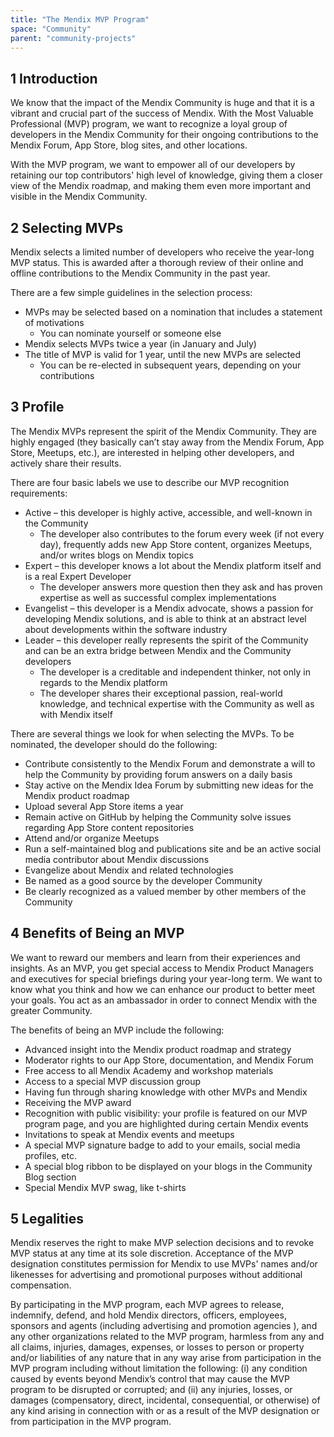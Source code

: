 ```yaml
---
title: "The Mendix MVP Program"
space: "Community"
parent: "community-projects"
---
```


## 1 Introduction

We know that the impact of the Mendix Community is huge and that it is a vibrant and crucial part of the success of Mendix. With the Most Valuable Professional (MVP) program, we want to recognize a loyal group of developers in the Mendix Community for their ongoing contributions to the Mendix Forum, App Store, blog sites, and other locations.

With the MVP program, we want to empower all of our developers by retaining our top contributors' high level of knowledge, giving them a closer view of the Mendix roadmap, and making them even more important and visible in the Mendix Community.

## 2 Selecting MVPs

Mendix selects a limited number of developers who receive the year-long MVP status. This is awarded after a thorough review of their online and offline contributions to the Mendix Community in the past year.

There are a few simple guidelines in the selection process:

* MVPs may be selected based on a nomination that includes a statement of motivations
    * You can nominate yourself or someone else
* Mendix selects MVPs twice a year (in January and July)
* The title of MVP is valid for 1 year, until the new MVPs are selected
    * You can be re-elected in subsequent years, depending on your contributions

## 3 Profile

The Mendix MVPs represent the spirit of the Mendix Community. They are highly engaged (they basically can’t stay away from the Mendix Forum, App Store, Meetups, etc.), are interested in helping other developers, and actively share their results. 

There are four basic labels we use to describe our MVP recognition requirements:

* Active – this developer is highly active, accessible, and well-known in the Community
    * The developer also contributes to the forum every week (if not every day), frequently adds new App Store content, organizes Meetups, and/or writes blogs on Mendix topics
* Expert – this developer knows a lot about the Mendix platform itself and is a real Expert Developer
    * The developer answers more question then they ask and has proven expertise as well as successful complex implementations
* Evangelist – this developer is a Mendix advocate, shows a passion for developing Mendix solutions, and is able to think at an abstract level about developments within the software industry
* Leader – this developer really represents the spirit of the Community and can be an extra bridge between Mendix and the Community developers
    * The developer is a creditable and independent thinker, not only in regards to the Mendix platform
    * The developer shares their exceptional passion, real-world knowledge, and technical expertise with the Community as well as with Mendix itself

There are several things we look for when selecting the MVPs. To be nominated, the developer should do the following:

* Contribute consistently to the Mendix Forum and demonstrate a will to help the Community by providing forum answers on a daily basis
* Stay active on the Mendix Idea Forum by submitting new ideas for the Mendix product roadmap
* Upload several App Store items a year
* Remain active on GitHub by helping the Community solve issues regarding App Store content repositories
* Attend and/or organize Meetups
* Run a self-maintained blog and publications site and be an active social media contributor about Mendix discussions
* Evangelize about Mendix and related technologies
* Be named as a good source by the developer Community
* Be clearly recognized as a valued member by other members of the Community

## 4 Benefits of Being an MVP

We want to reward our members and learn from their experiences and insights. As an MVP, you get special access to Mendix Product Managers and executives for special briefings during your year-long term. We want to know what you think and how we can enhance our product to better meet your goals. You act as an ambassador in order to connect Mendix with the greater Community.

The benefits of being an MVP include the following:

* Advanced insight into the Mendix product roadmap and strategy
* Moderator rights to our App Store, documentation, and Mendix Forum
* Free access to all Mendix Academy and workshop materials
* Access to a special MVP discussion group
* Having fun through sharing knowledge with other MVPs and Mendix
* Receiving the MVP award
* Recognition with public visibility: your profile is featured on our MVP program page, and you are highlighted during certain Mendix events
* Invitations to speak at Mendix events and meetups
* A special MVP signature badge to add to your emails, social media profiles, etc.
* A special blog ribbon to be displayed on your blogs in the Community Blog section
* Special Mendix MVP swag, like t-shirts

## 5 Legalities

Mendix reserves the right to make MVP selection decisions and to revoke MVP status at any time at its sole discretion. Acceptance of the MVP designation constitutes permission for Mendix to use MVPs' names and/or likenesses for advertising and promotional purposes without additional compensation.

By participating in the MVP program, each MVP agrees to release, indemnify, defend, and hold Mendix directors, officers, employees, sponsors and agents (including advertising and promotion agencies ), and any other organizations related to the MVP program, harmless from any and all claims, injuries, damages, expenses, or losses to person or property and/or liabilities of any nature that in any way arise from participation in the MVP program including without limitation the following: (i) any condition caused by events beyond Mendix’s control that may cause the MVP program to be disrupted or corrupted; and (ii) any injuries, losses, or damages (compensatory, direct, incidental, consequential, or otherwise) of any kind arising in connection with or as a result of the MVP designation or from participation in the MVP program.